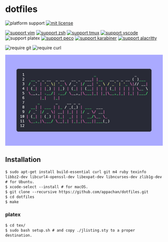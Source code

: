 # dotfiles
![platform support](https://img.shields.io/badge/platform-macOS%20%7C%20Linux-lightgrey)
[![mit license](https://img.shields.io/github/license/appachan/dotfiles)](https://github.com/appachan/dotfiles/blob/master/LICENSE)

[![support vim](https://img.shields.io/badge/support-vim-brightgreen.svg)](https://www.vim.org)
[![support zsh](https://img.shields.io/badge/support-zsh-blue.svg)](https://www.zsh.org/)
[![support tmux](https://img.shields.io/badge/support-tmux-green.svg)](https://github.com/tmux/tmux)
[![support vscode](https://img.shields.io/badge/support-vscode-blue.svg)](https://github.com/microsoft/vscode)
![support platex](https://img.shields.io/badge/support-platex-yellow.svg)
[![support peco](https://img.shields.io/badge/support-peco-green.svg)](https://github.com/peco/peco)
[![support karabiner](https://img.shields.io/badge/support-karabiner-green.svg)](https://github.com/tekezo/Karabiner-Elements)
[![support alacritty](https://img.shields.io/badge/support-alacritty-green.svg)](https://github.com/jwilm/alacritty)

![require git](https://img.shields.io/badge/requirements-git-blue)
![require curl](https://img.shields.io/badge/requirements-curl-blue)

![eyecatch](https://raw.githubusercontent.com/appachan/dotfiles/bdb7f5e972518795df6db56298ad628cb07833ed/doc/eyecatch.png)

## Installation
```
$ sudo apt-get install build-essential curl git m4 ruby texinfo libbz2-dev libcurl4-openssl-dev libexpat-dev libncurses-dev zlib1g-dev # for Ubuntu.
$ xcode-select --install # for macOS.
$ git clone --recursive https://github.com/appachan/dotfiles.git
$ cd dotfiles
$ make
```

### platex
```
$ cd tex/
$ sudo bash setup.sh # and copy ./jlisting.sty to a proper destination.
```
